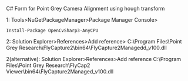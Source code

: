 C# Form for Point Grey Camera Alignment using hough transform

1: Tools>NuGetPackageManager>Package Manager Console>
```
Install-Package OpenCvSharp3-AnyCPU
```
2: Solution Explorer>References>Add reference> C:\Program Files\Point Grey Research\FlyCapture2\bin64\FlyCapture2Managedd_v100.dll

2(alternative): Solution Explorer>References>Add reference C:\Program Files\Point Grey Research\FlyCap2 Viewer\bin64\FlyCapture2Managed_v100.dll
